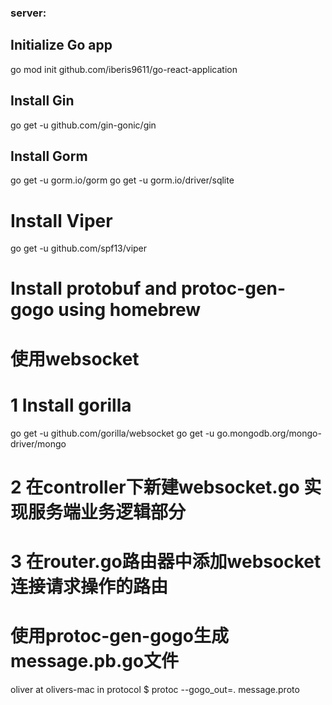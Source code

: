 ### server:
## Initialize Go app
go mod init github.com/iberis9611/go-react-application

## Install Gin
go get -u github.com/gin-gonic/gin

## Install Gorm
go get -u gorm.io/gorm
go get -u gorm.io/driver/sqlite

# Install Viper
go get -u github.com/spf13/viper

# Install protobuf and protoc-gen-gogo using homebrew

# 使用websocket
# 1 Install gorilla
go get -u github.com/gorilla/websocket
go get -u go.mongodb.org/mongo-driver/mongo
# 2 在controller下新建websocket.go 实现服务端业务逻辑部分

# 3 在router.go路由器中添加websocket连接请求操作的路由

# 使用protoc-gen-gogo生成message.pb.go文件
oliver at olivers-mac in protocol
$ protoc --gogo_out=. message.proto
